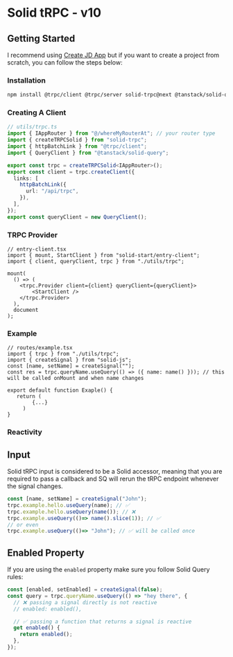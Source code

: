 # Solid tRPC - v10

## Getting Started

I recommend using [Create JD App](https://github.com/OrJDev/create-jd-app) but if you want to create a project from scratch, you can follow the steps below:

### Installation

```bash
npm install @trpc/client @trpc/server solid-trpc@next @tanstack/solid-query
```

### Creating A Client

```ts
// utils/trpc.ts
import { IAppRouter } from "@/whereMyRouterAt"; // your router type
import { createTRPCSolid } from "solid-trpc";
import { httpBatchLink } from "@trpc/client";
import { QueryClient } from "@tanstack/solid-query";

export const trpc = createTRPCSolid<IAppRouter>();
export const client = trpc.createClient({
  links: [
    httpBatchLink({
      url: "/api/trpc",
    }),
  ],
});
export const queryClient = new QueryClient();
```

### TRPC Provider

```tsx
// entry-client.tsx
import { mount, StartClient } from "solid-start/entry-client";
import { client, queryClient, trpc } from "./utils/trpc";

mount(
  () => (
    <trpc.Provider client={client} queryClient={queryClient}>
        <StartClient />
    </trpc.Provider>
  ),
  document
);
```

### Example

```tsx
// routes/example.tsx
import { trpc } from "./utils/trpc";
import { createSignal } from "solid-js";
const [name, setName] = createSignal("");
const res = trpc.queryName.useQuery(() => ({ name: name() })); // this will be called onMount and when name changes

export default function Exaple() {
   return (
        {...}
     )
}
```

### Reactivity


## Input

Solid tRPC input is considered to be a Solid accessor, meaning that you are required to pass a callback and SQ will rerun the tRPC endpoint whenever the signal changes.

```ts
const [name, setName] = createSignal("John");
trpc.example.hello.useQuery(name); // ✅
trpc.example.hello.useQuery(name()); // ❌
trpc.example.useQuery(()=> name().slice(1)); // ✅
// or even
trpc.example.useQuery(()=> "John"); // ✅ will be called once
```

## Enabled Property 

If you are using the `enabled` property make sure you follow Solid Query rules:

```ts
const [enabled, setEnabled] = createSignal(false);
const query = trpc.queryName.useQuery(() => "hey there", {
  // ❌ passing a signal directly is not reactive
  // enabled: enabled(),

  // ✅ passing a function that returns a signal is reactive
  get enabled() {
    return enabled();
  },
});
```
